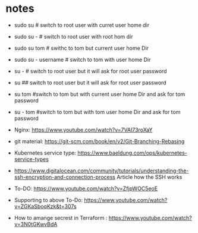 # notes

 * sudo su # switch to root user with curret user home dir
 * sudo su - # switch to root user with root hom dir
 * sudo su  tom # swithc to tom but current user home Dir
 * sudo su - username # switch to tom with user home Dir
 * su - # switch to root user but it will ask for root user password
 * su ## switch to root user but it will ask for root user password
 * su tom #switch to tom but with current user home Dir  and ask for tom password
 * su - tom #switch to tom but with tom user home Dir  and ask for tom password

*  Nginx: https://www.youtube.com/watch?v=7VAI73roXaY
*  git material: https://git-scm.com/book/en/v2/Git-Branching-Rebasing
*  Kubernetes service type: https://www.baeldung.com/ops/kubernetes-service-types
*  https://www.digitalocean.com/community/tutorials/understanding-the-ssh-encryption-and-connection-process
   Article how the SSH works
*  To-DO: https://www.youtube.com/watch?v=ZfjpWOC5eoE
*  Supporting to above To-Do: https://www.youtube.com/watch?v=ZGKaSboqKzk&t=307s
*  How to amange secrest in Terraform : https://www.youtube.com/watch?v=3N0tGKwvBdA
  





